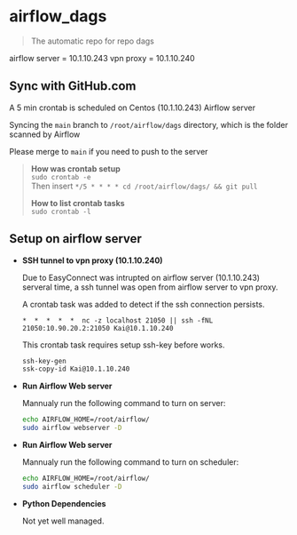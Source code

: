 # airflow_dags
>The automatic repo for repo dags

airflow server = 10.1.10.243
vpn proxy = 10.1.10.240


## Sync with GitHub.com
A 5 min crontab is scheduled on Centos (10.1.10.243) Airflow server

Syncing the `main` branch to `/root/airflow/dags` directory, which is the folder scanned by Airflow

Please merge to `main` if you need to push to the server

> **How was crontab setup**\
>  `sudo crontab -e`\
> Then insert  `*/5 * * * * cd /root/airflow/dags/ && git pull`
>
> **How to list crontab tasks**\
>  `sudo crontab -l`

## Setup on airflow server
- **SSH tunnel to vpn proxy (10.1.10.240)**
    
    Due to EasyConnect was intrupted on airflow server (10.1.10.243) serveral time, a ssh tunnel was open from airflow server to vpn proxy.
    
    A crontab task was added to detect if the ssh connection persists. 

    `*  *  *  *  *  nc -z localhost 21050 || ssh -fNL 21050:10.90.20.2:21050 Kai@10.1.10.240`

    This crontab task requires setup ssh-key before works.

    ```bash
    ssh-key-gen
    ssk-copy-id Kai@10.1.10.240
    ```

- **Run Airflow Web server** 

    Mannualy run the following command to turn on server:
    ```bash 
    echo AIRFLOW_HOME=/root/airflow/
    sudo airflow webserver -D
    ```

- **Run Airflow Web server** 

    Mannualy run the following command to turn on scheduler:
    ```bash 
    echo AIRFLOW_HOME=/root/airflow/
    sudo airflow scheduler -D
    ```

- **Python Dependencies**

    Not yet well managed.
